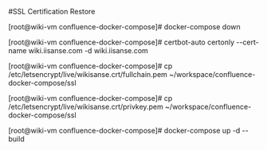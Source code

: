 #SSL Certification Restore

[root@wiki-vm confluence-docker-compose]# docker-compose down

[root@wiki-vm confluence-docker-compose]# certbot-auto certonly --cert-name wiki.iisanse.com -d wiki.iisanse.com

[root@wiki-vm confluence-docker-compose]# cp /etc/letsencrypt/live/wikisanse.crt/fullchain.pem ~/workspace/confluence-docker-compose/ssl

[root@wiki-vm confluence-docker-compose]# cp /etc/letsencrypt/live/wikisanse.crt/privkey.pem ~/workspace/confluence-docker-compose/ssl

[root@wiki-vm confluence-docker-compose]# docker-compose up -d --build
